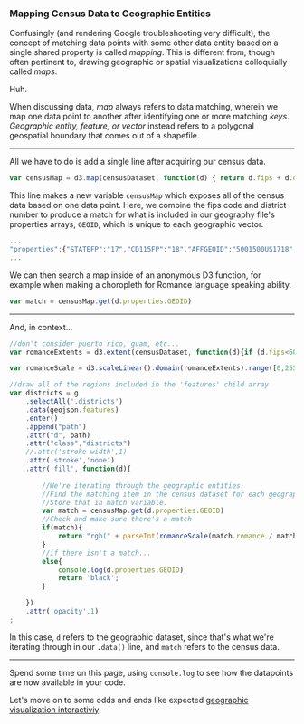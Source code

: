 ### Mapping Census Data to Geographic Entities

Confusingly (and rendering Google troubleshooting very difficult), the concept of matching data points with some other data entity based on a single shared property is called *mapping*. This is different from, though often pertinent to, drawing geographic or spatial visualizations colloquially called *maps*. 

Huh.

When discussing data, *map* always refers to data matching, wherein we map one data point to another after identifying one or more matching *keys*. *Geographic entity, feature, or vector* instead refers to a polygonal geospatial boundary that comes out of a shapefile.

-----

All we have to do is add a single line after acquiring our census data.

```js
var censusMap = d3.map(censusDataset, function(d) { return d.fips + d.district });
```

This line makes a new variable `censusMap` which exposes all of the census data based on one data point. Here, we combine the fips code and district number to produce a match for what is included in our geography file's properties arrays, `GEOID`, which is unique to each geographic vector.

```js
...
"properties":{"STATEFP":"17","CD115FP":"18","AFFGEOID":"5001500US1718","GEOID":"1718","LSAD":"C2","CDSESSN":"115","ALAND":27236513804,"AWATER":382224178}}
...
```

We can then search a map inside of an anonymous D3 function, for example when making a choropleth for Romance language speaking ability.

```js
var match = censusMap.get(d.properties.GEOID)
```

-----

And, in context...

```js
//don't consider puerto rico, guam, etc...
var romanceExtents = d3.extent(censusDataset, function(d){if (d.fips<60){return d.romance / d.total} else{return 0}});

var romanceScale = d3.scaleLinear().domain(romanceExtents).range([0,255]);

//draw all of the regions included in the 'features' child array
var districts = g
	.selectAll('.districts')
	.data(geojson.features)
	.enter()
	.append("path")
	.attr("d", path)
	.attr("class","districts")
	//.attr('stroke-width',1)
	.attr('stroke','none')
	.attr('fill', function(d){
		
		//We're iterating through the geographic entities.
		//Find the matching item in the census dataset for each geography.
		//Store that in match variable.
		var match = censusMap.get(d.properties.GEOID)
		//Check and make sure there's a match
		if(match){
			return "rgb(" + parseInt(romanceScale(match.romance / match.total)) + ",0,0)"
		}
		//if there isn't a match...
		else{
			console.log(d.properties.GEOID)
			return 'black';
		}

	})	
	.attr('opacity',1)		
;	

```

In this case, `d` refers to the geographic dataset, since that's what we're iterating through in our `.data()` line, and `match` refers to the census data.

-----

Spend some time on this page, using `console.log` to see how the datapoints are now available in your code.

Let's move on to some odds and ends like expected [geographic visualization interactiviy](zoom.md).
